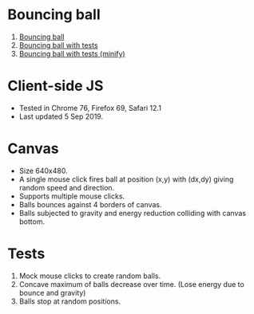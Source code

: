 # Bouncing ball
 1. [Bouncing ball](bouncing-ball.html)
 2. [Bouncing ball with tests](bouncing-ball-tests.html)
 3. [Bouncing ball with tests (minify)](bouncing-ball-tests-minify.html)

# Client-side JS
 - Tested in Chrome 76, Firefox 69, Safari 12.1
 - Last updated 5 Sep 2019.
 
# Canvas
 - Size 640x480.
 - A single mouse click fires ball at position (x,y) with (dx,dy) giving random speed and direction.
 - Supports multiple mouse clicks.
 - Balls bounces against 4 borders of canvas.
 - Balls subjected to gravity and energy reduction colliding with canvas bottom.
 
# Tests
 1. Mock mouse clicks to create random balls.
 2. Concave maximum of balls decrease over time. (Lose energy due to bounce and gravity)
 3. Balls stop at random positions.
